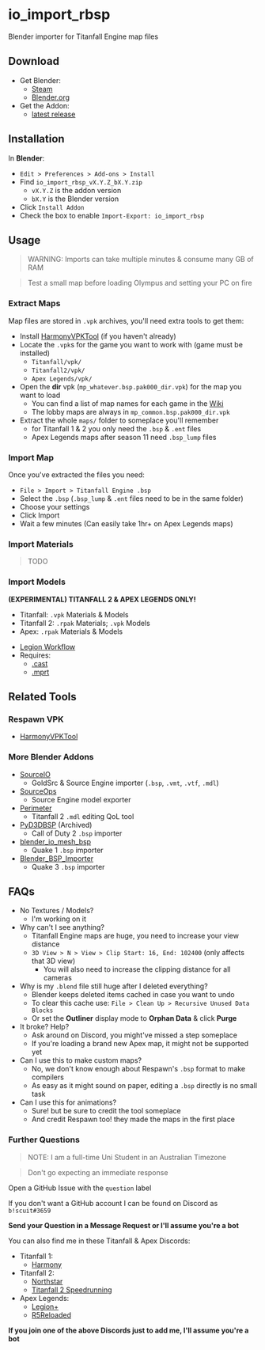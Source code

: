 # io_import_rbsp
Blender importer for Titanfall Engine map files
<!-- TODO: .gif / video guide -->


## Download

 * Get Blender:
   - [Steam](https://store.steampowered.com/app/365670/Blender/)
   - [Blender.org](https://www.blender.org/download/)
 * Get the Addon:
   - [latest release](https://github.com/snake-biscuits/io_import_rbsp/releases/)


## Installation

In **Blender**:
 * `Edit > Preferences > Add-ons > Install`
 * Find `io_import_rbsp_vX.Y.Z_bX.Y.zip`
   - `vX.Y.Z` is the addon version
   - `bX.Y` is the Blender version
 * Click `Install Addon`
 * Check the box to enable `Import-Export: io_import_rbsp`


## Usage

> WARNING: Imports can take multiple minutes & consume many GB of RAM

> Test a small map before loading Olympus and setting your PC on fire


### Extract Maps

Map files are stored in `.vpk` archives, you'll need extra tools to get them:
 * Install [HarmonyVPKTool](https://github.com/harmonytf/HarmonyVPKTool/releases/latest) (if you haven't already)
 * Locate the `.vpk`s for the game you want to work with (game must be installed)
   - `Titanfall/vpk/`
   - `Titanfall2/vpk/`
   - `Apex Legends/vpk/`
 * Open the **dir** vpk (`mp_whatever.bsp.pak000_dir.vpk`) for the map you want to load
   - You can find a list of map names for each game in the [Wiki](https://github.com/snake-biscuits/io_import_rbsp/wiki)
   - The lobby maps are always in `mp_common.bsp.pak000_dir.vpk`
 * Extract the whole `maps/` folder to someplace you'll remember
   - for Titanfall 1 & 2 you only need the `.bsp` & `.ent` files
   - Apex Legends maps after season 11 need `.bsp_lump` files


<!-- TODO: Materials & Models -->
<!-- Titanfall models/ & materials/ folder + common.vpk -->
<!-- Need to generate an asset library for props & materials -->


### Import Map
Once you've extracted the files you need:
 * `File > Import > Titanfall Engine .bsp`
 * Select the `.bsp` (`.bsp_lump` & `.ent` files need to be in the same folder)
 * Choose your settings
 * Click Import
 * Wait a few minutes (Can easily take 1hr+ on Apex Legends maps)
<!-- Cry when it breaks and send me an e-mail to fix it -->
<!-- Materials & Models will require paths set in Preferences & SourceIO -->

### Import Materials
> TODO

### Import Models
**(EXPERIMENTAL) TITANFALL 2 & APEX LEGENDS ONLY!**
- Titanfall: `.vpk` Materials & Models
- Titanfall 2: `.rpak` Materials; `.vpk` Models
- Apex: `.rpak` Materials & Models
 * [Legion Workflow](https://drive.google.com/file/d/1ApByE0p5MzVV95dUsQ0seciCA7Cl5WFZ/view)
 * Requires:
   - [.cast](https://github.com/dtzxporter/cast)
   - [.mprt](https://github.com/llennoco22/Apex-mprt-importer-for-Blender)



## Related Tools

### Respawn VPK
 * [HarmonyVPKTool](https://github.com/harmonytf/HarmonyVPKTool/releases/latest)

### More Blender Addons
 * [SourceIO](https://github.com/REDxEYE/SourceIO)
   - GoldSrc & Source Engine importer (`.bsp`, `.vmt`, `.vtf`, `.mdl`)
 * [SourceOps](https://github.com/bonjorno7/SourceOps)
   - Source Engine model exporter
 * [Perimeter](https://github.com/EM4Volts/Perimeter)
   - Titanfall 2 `.mdl` editing QoL tool
 * [PyD3DBSP](https://github.com/mauserzjeh/PyD3DBSP) (Archived)
   - Call of Duty 2 `.bsp` importer
 * [blender_io_mesh_bsp](https://github.com/andyp123/blender_io_mesh_bsp)
   - Quake 1 `.bsp` importer
 * [Blender_BSP_Importer](https://github.com/QuakeTools/Blender_BSP_Importer)
   - Quake 3 `.bsp` importer

## FAQs
 * No Textures / Models?
   - I'm working on it
 * Why can't I see anything?
   - Titanfall Engine maps are huge, you need to increase your view distance
   - `3D View > N > View > Clip Start: 16, End: 102400` (only affects that 3D view)
     - You will also need to increase the clipping distance for all cameras
 * Why is my `.blend` file still huge after I deleted everything?
   - Blender keeps deleted items cached in case you want to undo
   - To clear this cache use: `File > Clean Up > Recursive Unused Data Blocks`
   - Or set the **Outliner** display mode to **Orphan Data** & click **Purge**
 * It broke? Help?
   - Ask around on Discord, you might've missed a step someplace
   - If you're loading a brand new Apex map, it might not be supported yet
 * Can I use this to make custom maps?
   - No, we don't know enough about Respawn's `.bsp` format to make compilers
   - As easy as it might sound on paper, editing a `.bsp` directly is no small task
 * Can I use this for animations?
   - Sure! but be sure to credit the tool someplace
   - And credit Respawn too! they made the maps in the first place

### Further Questions

> NOTE: I am a full-time Uni Student in an Australian Timezone

> Don't go expecting an immediate response

Open a GitHub Issue with the `question` label

If you don't want a GitHub account I can be found on Discord as `b!scuit#3659`

**Send your Question in a Message Request or I'll assume you're a bot**

You can also find me in these Titanfall & Apex Discords:
  * Titanfall 1:
    - [Harmony](https://harmony.tf/)
  * Titanfall 2:
    - [Northstar](https://northstar.tf/)
    - [Titanfall 2 Speedrunning](https://www.speedrun.com/titanfall_2)
  * Apex Legends:
    - [Legion+](https://github.com/r-ex/LegionPlus)
    - [R5Reloaded](https://r5reloaded.com/)
<!-- TODO: add Titanfall Online Revive when they go public -->

**If you join one of the above Discords just to add me, I'll assume you're a bot**
